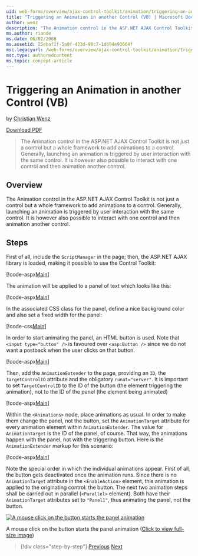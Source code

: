 ```yaml
---
uid: web-forms/overview/ajax-control-toolkit/animation/triggering-an-animation-in-another-control-vb
title: "Triggering an Animation in another Control (VB) | Microsoft Docs"
author: wenz
description: "The Animation control in the ASP.NET AJAX Control Toolkit is not just a control but a whole framework to add animations to a control. Generally, launching an... (VB)"
ms.author: riande
ms.date: 06/02/2008
ms.assetid: 25ebaf1f-5a9f-423d-98c7-1d694e93664f
msc.legacyurl: /web-forms/overview/ajax-control-toolkit/animation/triggering-an-animation-in-another-control-vb
msc.type: authoredcontent
ms.topic: concept-article
---
```

# Triggering an Animation in another Control (VB)

by [Christian Wenz](https://github.com/wenz)

[Download PDF](https://download.microsoft.com/download/6/7/1/6718d452-ff89-4d3f-a90e-c74ec2d636a3/animation8VB.pdf)

> The Animation control in the ASP.NET AJAX Control Toolkit is not just a control but a whole framework to add animations to a control. Generally, launching an animation is triggered by user interaction with the same control. It is however also possible to interact with one control and then animation another control.

## Overview

The Animation control in the ASP.NET AJAX Control Toolkit is not just a control but a whole framework to add animations to a control. Generally, launching an animation is triggered by user interaction with the same control. It is however also possible to interact with one control and then animation another control.

## Steps

First of all, include the `ScriptManager` in the page; then, the ASP.NET AJAX library is loaded, making it possible to use the Control Toolkit:

[!code-aspx[Main](triggering-an-animation-in-another-control-vb/samples/sample1.aspx)]

The animation will be applied to a panel of text which looks like this:

[!code-aspx[Main](triggering-an-animation-in-another-control-vb/samples/sample2.aspx)]

In the associated CSS class for the panel, define a nice background color and also set a fixed width for the panel:

[!code-css[Main](triggering-an-animation-in-another-control-vb/samples/sample3.css)]

In order to start animating the panel, an HTML button is used. Note that `<input type="button" />` is favoured over `<asp:Button />` since we do not want a postback when the user clicks on that button.

[!code-aspx[Main](triggering-an-animation-in-another-control-vb/samples/sample4.aspx)]

Then, add the `AnimationExtender` to the page, providing an `ID`, the `TargetControlID` attribute and the obligatory `runat="server"`. It is important to set `TargetControlID` to the ID of the button (the element triggering the animation), not to the ID of the panel (the element being animated)

[!code-aspx[Main](triggering-an-animation-in-another-control-vb/samples/sample5.aspx)]

Within the `<Animations>` node, place animations as usual. In order to make them change the panel, not the button, set the `AnimationTarget` attribute for every animation element within `AnimationExtender`. The value for `AnimationTarget` is the ID of the panel, of course. That way, the animations happen with the panel, not with the triggering button. Here is the `AnimationExtender` markup for this scenario:

[!code-aspx[Main](triggering-an-animation-in-another-control-vb/samples/sample6.aspx)]

Note the special order in which the individual animations appear. First of all, the button gets deactivated once the animation runs. Since there is no `AnimationTarget` attribute in the `<EnableAction>` element, this animation is applied to the originating control: the button. The next two animation steps shall be carried out in parallel (`<Parallel>` element). Both have their `AnimationTarget` attributes set to `"Panel1"`, thus animating the panel, not the button.

[![A mouse click on the button starts the panel animation](triggering-an-animation-in-another-control-vb/_static/image2.png)](triggering-an-animation-in-another-control-vb/_static/image1.png)

A mouse click on the button starts the panel animation ([Click to view full-size image](triggering-an-animation-in-another-control-vb/_static/image3.png))

> [!div class="step-by-step"]
> [Previous](disabling-actions-during-animation-vb.md)
> [Next](modifying-animations-from-the-server-side-vb.md)
